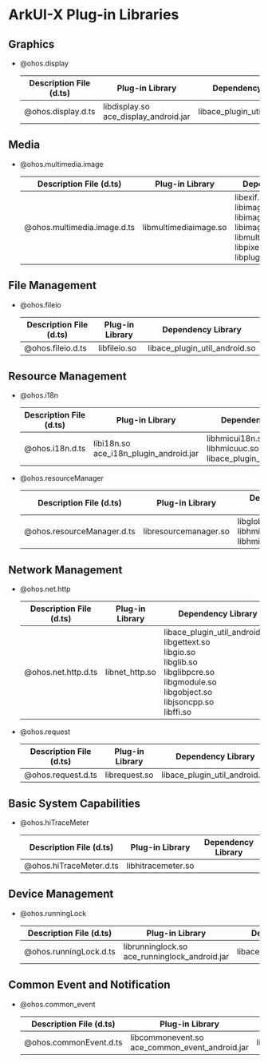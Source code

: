 # ArkUI-X Plug-in Libraries

## Graphics
- @ohos.display

  | Description File (d.ts)    | Plug-in Library                                    | Dependency Library                       |
  | ------------------ | ------------------------------------------ | ----------------------------- |
  | @ohos.display.d.ts | libdisplay.so<br>ace_display_android.jar | libace_plugin_util_android.so |
  
    
## Media
- @ohos.multimedia.image

  | Description File (d.ts)             | Plug-in Library               | Dependency Library                                                      |
  | --------------------------- | --------------------- | ------------------------------------------------------------ |
  | @ohos.multimedia.image.d.ts | libmultimediaimage.so | libexif.so<br>libimage.so<br>libimage_native.so<br>libimage_utils.so<br>libmultimedia_image.so<br>libpixelconvertadapter.so<br>libpluginmanager.so |
  
    
## File Management
- @ohos.fileio

  | Description File (d.ts)   | Plug-in Library      | Dependency Library                       |
  | ----------------- | ------------ | ----------------------------- |
  | @ohos.fileio.d.ts | libfileio.so | libace_plugin_util_android.so |
  

## Resource Management
- @ohos.i18n

  | Description File (d.ts) | Plug-in Library                                     | Dependency Library                                                      |
  | --------------- | ------------------------------------------- | ------------------------------------------------------------ |
  | @ohos.i18n.d.ts | libi18n.so<br>ace_i18n_plugin_android.jar | libhmicui18n.so<br>libhmicuuc.so<br>libace_plugin_util_android.so |
  

- @ohos.resourceManager

  | Description File (d.ts)            | Plug-in Library               | Dependency Library                                                     |
  | -------------------------- | --------------------- | ----------------------------------------------------------- |
  | @ohos.resourceManager.d.ts | libresourcemanager.so | libglobal_resmgr.so<br>libhmicui18n.so<br>libhmicuuc.so |
  
    
## Network Management
- @ohos.net.http

  | Description File (d.ts)     | Plug-in Library       | Dependency Library                                                      |
  | ------------------- | ------------- | ------------------------------------------------------------ |
  | @ohos.net.http.d.ts | libnet_http.so | libace_plugin_util_android.so<br>libgettext.so<br>libgio.so<br>libglib.so<br>libglibpcre.so<br>libgmodule.so<br>libgobject.so<br>libjsoncpp.so<br>libffi.so |
  

- @ohos.request

  | Description File (d.ts)    | Plug-in Library       | Dependency Library                       |
  | ------------------ | ------------- | ----------------------------- |
  | @ohos.request.d.ts | librequest.so | libace_plugin_util_android.so |
  
    
## Basic System Capabilities
  
- @ohos.hiTraceMeter

  | Description File (d.ts)         | Plug-in Library            | Dependency Library|
  | ----------------------- | ------------------ | ------ |
  | @ohos.hiTraceMeter.d.ts | libhitracemeter.so |        |
  
    
## Device Management
  
- @ohos.runningLock

  | Description File (d.ts)        | Plug-in Library                                            | Dependency Library                       |
  | ---------------------- | -------------------------------------------------- | ----------------------------- |
  | @ohos.runningLock.d.ts | librunninglock.so<br>ace_runninglock_android.jar | libace_plugin_util_android.so |


## Common Event and Notification
  
- @ohos.common_event

  | Description File (d.ts)        | Plug-in Library                                             | Dependency Library                       |
  | ---------------------- | --------------------------------------------------- | ----------------------------- |
  | @ohos.commonEvent.d.ts | libcommonevent.so<br>ace_common_event_android.jar | libace_plugin_util_android.so |
